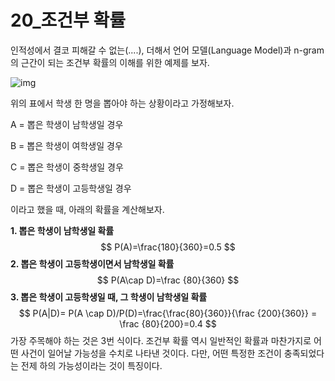 # 20_조건부 확률

인적성에서 결코 피해갈 수 없는(....), 더해서 언어 모델(Language Model)과 n-gram의 근간이 되는 조건부 확률의 이해를 위한 예제를 보자. 

![img](https://wikidocs.net/images/page/21681/%EC%A1%B0%EA%B1%B4%EB%B6%80_%ED%99%95%EB%A5%A0.PNG)

위의 표에서 학생 한 명을 뽑아야 하는 상황이라고 가정해보자. <BR>



A = 뽑은 학생이 남학생일 경우

B = 뽑은 학생이 여학생일 경우

C = 뽑은 학생이 중학생일 경우

D = 뽑은 학생이 고등학생일 경우<BR>



이라고 했을 때, 아래의 확률을 계산해보자. 

**1. 뽑은 학생이 남학생일 확률**
$$
P(A)=\frac{180}{360}=0.5
$$
 **2. 뽑은 학생이 고등학생이면서 남학생일 확률**
$$
P(A\cap D)=\frac {80}{360}
$$
**3. 뽑은 학생이 고등학생일 때, 그 학생이 남학생일 확률**
$$
P(A|D)= P(A \cap D)/P(D)=\frac{\frac{80}{360}}{\frac {200}{360}} = \frac {80}{200}=0.4
$$
가장 주목해야 하는 것은 3번 식이다. 조건부 확률 역시 일반적인 확률과 마찬가지로 어떤 사건이 일어날 가능성을 수치로 나타낸 것이다. 다만, 어떤 특정한 조건이 충족되었다는 전제 하의 가능성이라는 것이 특징이다.  